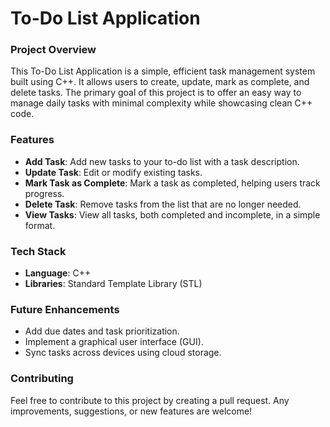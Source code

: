 # To-Do List Application

### Project Overview

This To-Do List Application is a simple, efficient task management system built using C++. It allows users to create, update, mark as complete, and delete tasks. The primary goal of this project is to offer an easy way to manage daily tasks with minimal complexity while showcasing clean C++ code.

### Features
- **Add Task**: Add new tasks to your to-do list with a task description.
- **Update Task**: Edit or modify existing tasks.
- **Mark Task as Complete**: Mark a task as completed, helping users track progress.
- **Delete Task**: Remove tasks from the list that are no longer needed.
- **View Tasks**: View all tasks, both completed and incomplete, in a simple format.

### Tech Stack
- **Language**: C++
- **Libraries**: Standard Template Library (STL)

  
### Future Enhancements
- Add due dates and task prioritization.
- Implement a graphical user interface (GUI).
- Sync tasks across devices using cloud storage.

### Contributing
Feel free to contribute to this project by creating a pull request. Any improvements, suggestions, or new features are welcome!

